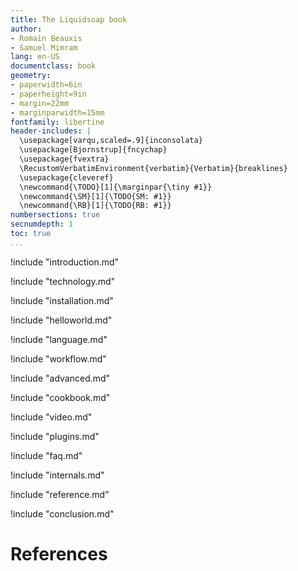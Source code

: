 ```yaml
---
title: The Liquidsoap book
author:
- Romain Beauxis
- Samuel Mimram
lang: en-US
documentclass: book
geometry:
- paperwidth=6in
- paperheight=9in
- margin=22mm
- marginparwidth=15mm
fontfamily: libertine
header-includes: |
  \usepackage[varqu,scaled=.9]{inconsolata}
  \usepackage[Bjornstrup]{fncychap}
  \usepackage{fvextra}
  \RecustomVerbatimEnvironment{verbatim}{Verbatim}{breaklines}
  \usepackage{cleveref}
  \newcommand{\TODO}[1]{\marginpar{\tiny #1}}
  \newcommand{\SM}[1]{\TODO{SM: #1}}
  \newcommand{\RB}[1]{\TODO{RB: #1}}
numbersections: true
secnumdepth: 1
toc: true
...
```

!include "introduction.md"

!include "technology.md"

!include "installation.md"

!include "helloworld.md"

!include "language.md"

!include "workflow.md"

!include "advanced.md"

!include "cookbook.md"

!include "video.md"

!include "plugins.md"

!include "faq.md"

<!--
!include "ecosystem.md"
-->

!include "internals.md"

!include "reference.md"

!include "conclusion.md"

# References
